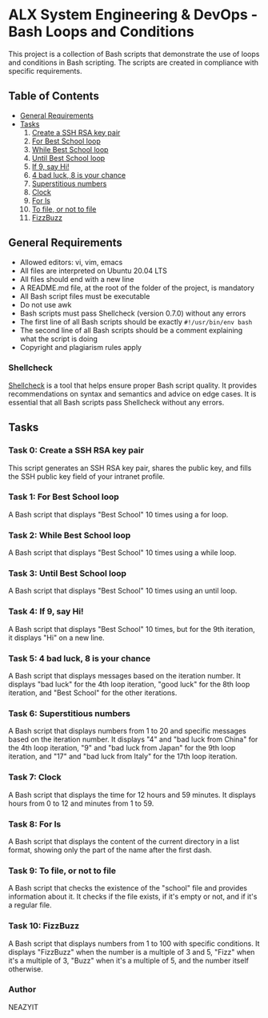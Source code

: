 # ALX System Engineering & DevOps - Bash Loops and Conditions

This project is a collection of Bash scripts that demonstrate the use of loops and conditions in Bash scripting. The scripts are created in compliance with specific requirements.

## Table of Contents

- [General Requirements](#general-requirements)
- [Tasks](#tasks)
  1. [Create a SSH RSA key pair](#task-0-create-a-ssh-rsa-key-pair)
  2. [For Best School loop](#task-1-for-best-school-loop)
  3. [While Best School loop](#task-2-while-best-school-loop)
  4. [Until Best School loop](#task-3-until-best-school-loop)
  5. [If 9, say Hi!](#task-4-if-9-say-hi)
  6. [4 bad luck, 8 is your chance](#task-5-4-bad-luck-8-is-your-chance)
  7. [Superstitious numbers](#task-6-superstitious-numbers)
  8. [Clock](#task-7-clock)
  9. [For ls](#task-8-for-ls)
  10. [To file, or not to file](#task-9-to-file-or-not-to-file)
  11. [FizzBuzz](#task-10-fizzbuzz)

## General Requirements

- Allowed editors: vi, vim, emacs
- All files are interpreted on Ubuntu 20.04 LTS
- All files should end with a new line
- A README.md file, at the root of the folder of the project, is mandatory
- All Bash script files must be executable
- Do not use awk
- Bash scripts must pass Shellcheck (version 0.7.0) without any errors
- The first line of all Bash scripts should be exactly `#!/usr/bin/env bash`
- The second line of all Bash scripts should be a comment explaining what the script is doing
- Copyright and plagiarism rules apply

### Shellcheck

[Shellcheck](https://github.com/koalaman/shellcheck) is a tool that helps ensure proper Bash script quality. It provides recommendations on syntax and semantics and advice on edge cases. It is essential that all Bash scripts pass Shellcheck without any errors.

## Tasks

### Task 0: Create a SSH RSA key pair

This script generates an SSH RSA key pair, shares the public key, and fills the SSH public key field of your intranet profile.

### Task 1: For Best School loop

A Bash script that displays "Best School" 10 times using a for loop.

### Task 2: While Best School loop

A Bash script that displays "Best School" 10 times using a while loop.

### Task 3: Until Best School loop

A Bash script that displays "Best School" 10 times using an until loop.

### Task 4: If 9, say Hi!

A Bash script that displays "Best School" 10 times, but for the 9th iteration, it displays "Hi" on a new line.

### Task 5: 4 bad luck, 8 is your chance

A Bash script that displays messages based on the iteration number. It displays "bad luck" for the 4th loop iteration, "good luck" for the 8th loop iteration, and "Best School" for the other iterations.

### Task 6: Superstitious numbers

A Bash script that displays numbers from 1 to 20 and specific messages based on the iteration number. It displays "4" and "bad luck from China" for the 4th loop iteration, "9" and "bad luck from Japan" for the 9th loop iteration, and "17" and "bad luck from Italy" for the 17th loop iteration.

### Task 7: Clock

A Bash script that displays the time for 12 hours and 59 minutes. It displays hours from 0 to 12 and minutes from 1 to 59.

### Task 8: For ls

A Bash script that displays the content of the current directory in a list format, showing only the part of the name after the first dash.

### Task 9: To file, or not to file

A Bash script that checks the existence of the "school" file and provides information about it. It checks if the file exists, if it's empty or not, and if it's a regular file.

### Task 10: FizzBuzz

A Bash script that displays numbers from 1 to 100 with specific conditions. It displays "FizzBuzz" when the number is a multiple of 3 and 5, "Fizz" when it's a multiple of 3, "Buzz" when it's a multiple of 5, and the number itself otherwise.

### Author
NEAZYIT

